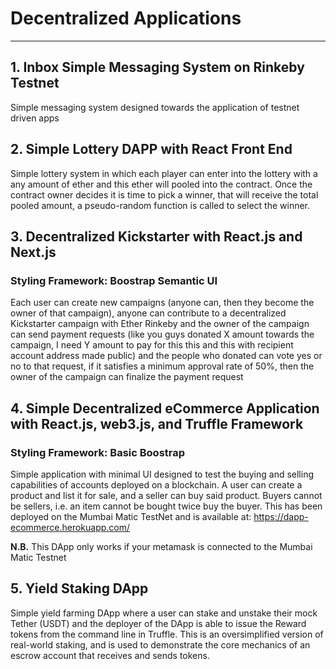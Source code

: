 # Decentralized Applications

-----------------------


## 1. Inbox Simple Messaging System on Rinkeby Testnet

Simple messaging system designed towards the application of testnet driven apps

## 2. Simple Lottery DAPP with React Front End

Simple lottery system in which each player can enter into the lottery with a any amount of ether and this ether will pooled into the contract. Once the contract owner decides it is time to pick a winner, that will receive the total pooled amount, a pseudo-random function is called to select the winner.

## 3. Decentralized Kickstarter with React.js and Next.js

### Styling Framework: Boostrap Semantic UI

Each user can create new campaigns (anyone can, then they become the owner of that campaign), anyone can contribute to a decentralized Kickstarter campaign with Ether Rinkeby and the owner of the campaign can send payment requests (like you guys donated X amount towards the campaign, I need Y amount to pay for this this and this with recipient account address made public) and the people who donated can vote yes or no to that request, if it satisfies a minimum approval rate of 50%, then the owner of the campaign can finalize the payment request

## 4. Simple Decentralized eCommerce Application with React.js, web3.js, and Truffle Framework

### Styling Framework: Basic Boostrap

Simple application with minimal UI designed to test the buying and selling capabilities of accounts deployed on a blockchain. A user can create a product and list it for sale, and a seller can buy said product. Buyers cannot be sellers, i.e. an item cannot be bought twice buy the buyer. This has been deployed on the Mumbai Matic TestNet and is available at: https://dapp-ecommerce.herokuapp.com/

**N.B.** This DApp only works if your metamask is connected to the Mumbai Matic Testnet

## 5. Yield Staking DApp

Simple yield farming DApp where a user can stake and unstake their mock Tether (USDT) and the deployer of the DApp is able to issue the Reward tokens from the command line in Truffle. This is an oversimplified version of real-world staking, and is used to demonstrate the core mechanics of an escrow account that receives and sends tokens.

